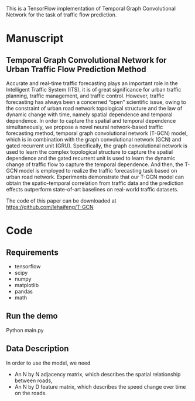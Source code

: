 This is a TensorFlow implementation of Temporal Graph Convolutional Network for the task of traffic flow prediction.


# Manuscript
## Temporal Graph Convolutional Network for Urban Traffic Flow Prediction Method

Accurate and real-time traffic forecasting plays an important role in the Intelligent Traffic System (ITS), it is of great significance for urban traffic planning, traffic management, and traffic control. However, traffic forecasting has always been a concerned “open” scientific issue, owing to the constraint of urban road network topological structure and the law of dynamic change with time, namely spatial dependence and temporal dependence. In order to capture the spatial and temporal dependence simultaneously, we propose a novel neural network-based traffic forecasting method, temporal graph convolutional network (T-GCN) model, which is in combination with the graph convolutional network (GCN) and gated recurrent unit (GRU). Specifically, the graph convolutional network is used to learn the complex topological structure to capture the spatial dependence and the gated recurrent unit is used to learn the dynamic change of traffic flow to capture the temporal dependence. And then, the T-GCN model is employed to realize the traffic forecasting task based on urban road network. Experiments demonstrate that our T-GCN model can obtain the spatio-temporal correlation from traffic data and the prediction effects outperform state-of-art baselines on real-world traffic datasets.

The code of this paper can be downloaded at https://github.com/lehaifeng/T-GCN

# Code
## Requirements
* tensorflow
* scipy
* numpy
* matplotlib
* pandas
* math

## Run the demo
Python main.py

## Data Description
In order to use the model, we need
* An N by N adjacency matrix, which describes the spatial relationship between roads, 
* An N by D feature matrix, which describes the speed change over time on the roads.


